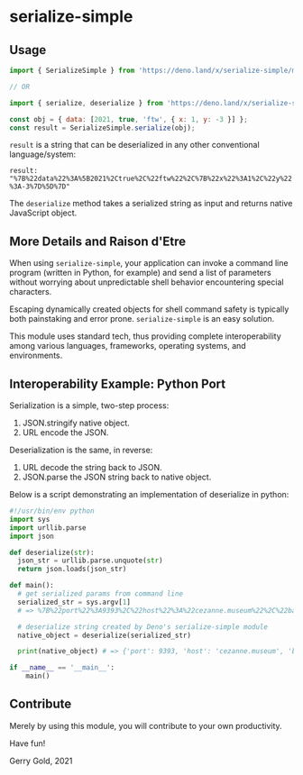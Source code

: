 # serialize-simple

## Usage
```javascript
import { SerializeSimple } from 'https://deno.land/x/serialize-simple/mod.ts';

// OR

import { serialize, deserialize } from 'https://deno.land/x/serialize-simple/mod.ts';

const obj = { data: [2021, true, 'ftw', { x: 1, y: -3 }] };
const result = SerializeSimple.serialize(obj);
```

`result` is a string that can be deserialized in any other conventional
language/system:

`result: "%7B%22data%22%3A%5B2021%2Ctrue%2C%22ftw%22%2C%7B%22x%22%3A1%2C%22y%22%3A-3%7D%5D%7D"`

The `deserialize` method takes a serialized string as input and returns native JavaScript object.

## More Details and Raison d'Etre

When using `serialize-simple`, your application can invoke a command line
program (written in Python, for example) and send a list of parameters
without worrying about unpredictable shell behavior encountering special
characters.

Escaping dynamically created objects for shell command safety is typically both
painstaking and error prone. `serialize-simple` is an easy solution.

This module uses standard tech, thus providing complete interoperability among
various languages, frameworks, operating systems, and environments.

## Interoperability Example: Python Port

Serialization is a simple, two-step process:

1. JSON.stringify native object.
2. URL encode the JSON.

Deserialization is the same, in reverse:

1. URL decode the string back to JSON.
2. JSON.parse the JSON string back to native object.

Below is a script demonstrating an implementation of deserialize in python:

```python
#!/usr/bin/env python
import sys
import urllib.parse
import json

def deserialize(str):
  json_str = urllib.parse.unquote(str)
  return json.loads(json_str)

def main():
  # get serialized params from command line
  serialized_str = sys.argv[1]
  # => %7B%22port%22%3A9393%2C%22host%22%3A%22cezanne.museum%22%2C%22baroque%22%3Afalse%7D

  # deserialize string created by Deno's serialize-simple module
  native_object = deserialize(serialized_str)

  print(native_object) # => {'port': 9393, 'host': 'cezanne.museum', 'baroque': False}

if __name__ == '__main__':
    main()
```

## Contribute

Merely by using this module, you will contribute to your own productivity.

Have fun!

Gerry Gold, 2021
